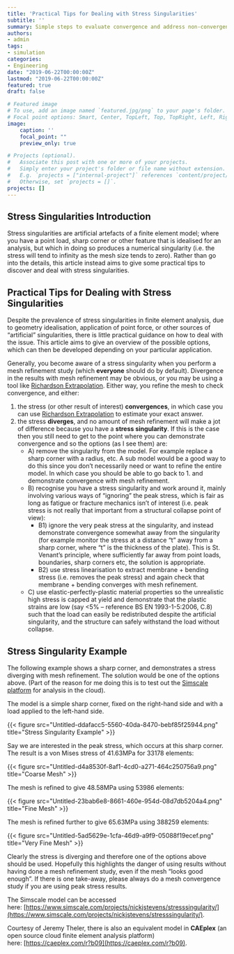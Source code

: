 ```yaml
---
title: 'Practical Tips for Dealing with Stress Singularities'
subtitle: ''
summary: Simple steps to evaluate convergence and address non-convergence
authors:
- admin
tags:
- simulation
categories:
- Engineering
date: "2019-06-22T00:00:00Z"
lastmod: "2019-06-22T00:00:00Z"
featured: true
draft: false

# Featured image
# To use, add an image named `featured.jpg/png` to your page's folder.
# Focal point options: Smart, Center, TopLeft, Top, TopRight, Left, Right, BottomLeft, Bottom, BottomRight
image:
    caption: ''
    focal_point: ""
    preview_only: true

# Projects (optional).
#   Associate this post with one or more of your projects.
#   Simply enter your project's folder or file name without extension.
#   E.g. `projects = ["internal-project"]` references `content/project/deep-learning/index.md`.
#   Otherwise, set `projects = []`.
projects: []
---
```


## Stress Singularities Introduction

Stress singularities are artificial artefacts of a finite element model; where you have a point load, sharp corner or other feature that is idealised for an analysis, but which in doing so produces a numerical singularity (i.e. the stress will tend to infinity as the mesh size tends to zero). Rather than go into the details, this article instead aims to give some practical tips to discover and deal with stress singularities.

## Practical Tips for Dealing with Stress Singularities

Despite the prevalence of stress singularities in finite element analysis, due to geometry idealisation, application of point force, or other sources of “artificial” singularities, there is little practical guidance on how to deal with the issue. This article aims to give an overview of the possible options, which can then be developed depending on your particular application.

Generally, you become aware of a stress singularity when you perform a mesh refinement study (which **everyone** should do by default). Divergence in the results with mesh refinement may be obvious, or you may be using a tool like [Richardson Extrapolation](https://nickjstevens.com/post/2019/richardson-extrapolation-and-grid-convergence/). Either way, you refine the mesh to check convergence, and either:

1. the stress (or other result of interest) **convergences**, in which case you can use [Richardson Extrapolation](https://nickjstevens.com/post/2019/richardson-extrapolation-and-grid-convergence/) to estimate your exact answer.
2. the stress **diverges**, and no amount of mesh refinement will make a jot of difference because you have a **stress singularity**. If this is the case then you still need to get to the point where you can demonstrate convergence and so the options (as I see them) are:
    - A) remove the singularity from the model. For example replace a sharp corner with a radius, etc. A sub model would be a good way to do this since you don’t necessarily need or want to refine the entire model. In which case you should be able to go back to 1. and demonstrate convergence with mesh refinement.
    - B) recognise you have a stress singularity and work around it, mainly involving various ways of “ignoring” the peak stress, which is fair as long as fatigue or fracture mechanics isn’t of interest (i.e. peak stress is not really that important from a structural collapse point of view):
        - B1) ignore the very peak stress at the singularity, and instead demonstrate convergence somewhat away from the singularity (for example monitor the stress at a distance “t” away from a sharp corner, where “t” is the thickness of the plate). This is St. Venant’s principle, where sufficiently far away from point loads, boundaries, sharp corners etc, the solution is appropriate.
        - B2) use stress linearisation to extract membrane + bending stress (i.e. removes the peak stress) and again check that membrane + bending converges with mesh refinement.
    - C) use elastic-perfectly-plastic material properties so the unrealistic high stress is capped at yield and demonstrate that the plastic strains are low (say <5% – reference BS EN 1993-1-5:2006, C.8) such that the load can easily be redistributed despite the artificial singularity, and the structure can safely withstand the load without collapse.

## Stress Singularity Example

The following example shows a sharp corner, and demonstrates a stress diverging with mesh refinement. The solution would be one of the options above. (Part of the reason for me doing this is to test out the [Simscale platform](https://www.simscale.com/) for analysis in the cloud).

The model is a simple sharp corner, fixed on the right-hand side and with a load applied to the left-hand side.

{{< figure src="Untitled-ddafacc5-5560-40da-8470-bebf85f25944.png" title="Stress Singularity Example" >}}

Say we are interested in the peak stress, which occurs at this sharp corner. The result is a von Mises stress of 41.63MPa for 33178 elements:

{{< figure src="Untitled-d4a8530f-8af1-4cd0-a271-464c250756a9.png" title="Coarse Mesh" >}}

The mesh is refined to give 48.58MPa using 53986 elements:

{{< figure src="Untitled-23bab6e8-8661-460e-954d-08d7db5204a4.png" title="Fine Mesh" >}}

The mesh is refined further to give 65.63MPa using 388259 elements:

{{< figure src="Untitled-5ad5629e-1cfa-46d9-a9f9-05088f19ecef.png" title="Very Fine Mesh" >}}

Clearly the stress is diverging and therefore one of the options above should be used. Hopefully this highlights the danger of using results without having done a mesh refinement study, even if the mesh “looks good enough”. If there is one take-away, please always do a mesh convergence study if you are using peak stress results.

The Simscale model can be accessed here: [https://www.simscale.com/projects/nickjstevens/stresssingularity/](https://www.simscale.com/projects/nickjstevens/stresssingularity/).

Courtesy of Jeremy Theler, there is also an equivalent model in **CAEplex** (an open source cloud finite element analysis platform) here: [https://caeplex.com/r?b09](https://caeplex.com/r?b09).